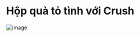 # Hộp quà tỏ tình với Crush

![image](https://github.com/user-attachments/assets/39e1dc5a-5949-4058-8027-2abe56dc6329)
